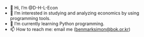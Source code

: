 - 👋 Hi, I’m @D-H-L-Econ
- 👀 I’m interested in studying and analyzing economics by using programming tools.
- 🌱 I’m currently learning Python programming.
- 📫 How to reach me: email me (benmarksimon@bok.or.kr)

<!---
D-H-L-Econ/D-H-L-Econ is a ✨ special ✨ repository because its `README.md` (this file) appears on your GitHub profile.
You can click the Preview link to take a look at your changes.
--->
